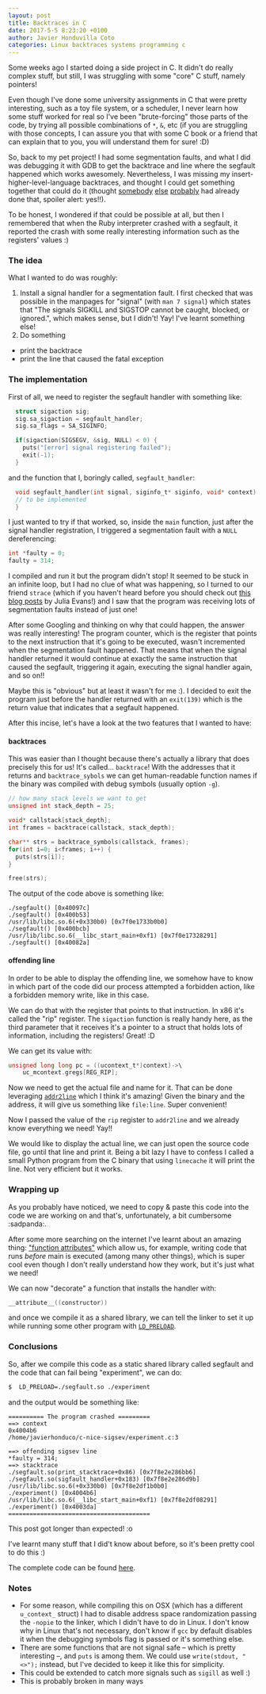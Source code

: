 ```yaml
---
layout: post
title: Backtraces in C
date: 2017-5-5 8:23:20 +0100
author: Javier Honduvilla Coto
categories: Linux backtraces systems programming c
---
```


Some weeks ago I started doing a side project in C. It didn't do really complex stuff, but still, I was struggling with some "core" C stuff, namely pointers!

Even though I've done some university assignments in C that were pretty interesting, such as a toy file system, or a scheduler, I never learn how some stuff worked for real so I've been "brute-forcing" those parts of the code, by trying all possible combinations of `*`, `&`, etc (if you are struggling with those concepts, I can assure you that with some C book or a friend that can explain that to you, you will understand them for sure! :D)

So, back to my pet project! I had some segmentation faults, and what I did was debugging it with GDB to get the backtrace and line where the segfault happened which works awesomely. Nevertheless, I was missing my insert-higher-level-language backtraces, and thought I could get something together that could do it (thought [somebody](https://www.gnu.org/software/libsigsegv/) [else](https://github.com/ddopson/node-segfault-handler) [probably](http://faulthandler.readthedocs.io/) had already done that, spoiler alert: yes!!).

To be honest, I wondered if that could be possible at all, but then I remembered that when the Ruby interpreter crashed with a segfault, it reported the crash with some really interesting information such as the registers' values :)

### The idea

What I wanted to do was roughly:
1. Install a signal handler for a segmentation fault. I first checked that was possible in the manpages for "signal" (with `man 7 signal`) which states that "The signals SIGKILL and SIGSTOP cannot be caught, blocked, or ignored.", which makes sense, but I didn't! Yay! I've learnt something else!
2. Do something
  - print the backtrace
  - print the line that caused the fatal exception

### The implementation
First of all, we need to register the segfault handler with something like:
```c
  struct sigaction sig;
  sig.sa_sigaction = segfault_handler;
  sig.sa_flags = SA_SIGINFO;

  if(sigaction(SIGSEGV, &sig, NULL) < 0) {
    puts("[error] signal registering failed");
    exit(-1);
  }
```
and the function that I, boringly called, `segfault_handler`:
```c
  void segfault_handler(int signal, siginfo_t* siginfo, void* context) {
  // to be implemented
  }
```

I just wanted to try if that worked, so, inside the `main` function, just after the signal handler registration, I triggered a segmentation fault with a `NULL` dereferencing:
```c
int *faulty = 0;
faulty = 314;
```

I compiled and run it but the program didn't stop! It seemed to be stuck in an infinite loop, but I had no clue of what was happening, so I turned to our friend `strace` (which if you haven't heard before you should check out [this blog posts](https://jvns.ca/categories/strace/) by Julia Evans!) and I saw that the program was receiving lots of segmentation faults instead of just one!

After some Googling and thinking on why that could happen, the answer was really interesting! The program counter, which is the register that points to the next instruction that it's going to be executed, wasn't incremented when the segmentation fault happened. That means that when the signal handler returned it would continue at exactly the same instruction that caused the segfault, triggering it again, executing the signal handler again, and so on!!

Maybe this is "obvious" but at least it wasn't for me :). I decided to exit the program just before the handler returned with an `exit(139)` which is the return value that indicates that a segfault happened.

After this incise, let's have a look at the two features that I wanted to have:

#### backtraces
This was easier than I thought because there's actually a library that does precisely this for us! It's called... `backtrace`! With the addresses that it returns and `backtrace_sybols` we can get human-readable function names if the binary was compiled with debug symbols (usually option `-g`).

```c
// how many stack levels we want to get
unsigned int stack_depth = 25;

void* callstack[stack_depth];
int frames = backtrace(callstack, stack_depth);

char** strs = backtrace_symbols(callstack, frames);
for(int i=0; i<frames; i++) {
  puts(strs[i]);
}

free(strs);
```

The output of the code above is something like:
```
./segfault() [0x40097c]
./segfault() [0x400b53]
/usr/lib/libc.so.6(+0x330b0) [0x7f0e1733b0b0]
./segfault() [0x400bcb]
/usr/lib/libc.so.6(__libc_start_main+0xf1) [0x7f0e17328291]
./segfault() [0x40082a]
```

#### offending line
In order to be able to display the offending line, we somehow have to know in which part of the code did our process attempted a forbidden action, like a forbidden memory write, like in this case.

We can do that with the register that points to that instruction. In x86 it's called the "rip" register. The `sigaction` function is really handy here, as the third parameter that it receives it's a pointer to a struct that holds lots of information, including the registers! Great! :D

We can get its value with:
```c
unsigned long long pc = ((ucontext_t*)context)->\
    uc_mcontext.gregs[REG_RIP];
```

Now we need to get the actual file and name for it. That can be done leveraging [`addr2line`](https://sourceware.org/binutils/docs-2.21/binutils/addr2line.html) which I think it's amazing! Given the binary and the address, it will give us something like `file:line`. Super convenient!

Now I passed the value of the `rip` register to `addr2line` and we already know everything we need! Yay!!

We would like to display the actual line, we can just open the source code file, go until that line and print it. Being a bit lazy I have to confess I called a small Python program from the C binary that using `linecache` it will print the line. Not very efficient but it works.

### Wrapping up
As you probably have noticed, we need to copy & paste this code into the code we are working on and that's, unfortunately, a bit cumbersome :sadpanda:.

After some more searching on the internet I've learnt about an amazing thing: ["function attributes"](https://gcc.gnu.org/onlinedocs/gcc-4.3.3/gcc/Function-Attributes.html) which allow us, for example, writing code that runs _before_ main is executed (among many other things), which is super cool even though I don't really understand how they work, but it's just what we need!

We can now "decorate" a function that installs the handler with:
```c
__attribute__((constructor))
```

and once we compile it as a shared library, we can tell the linker to set it up while running some other program with [`LD_PRELOAD`](https://rafalcieslak.wordpress.com/2013/04/02/dynamic-linker-tricks-using-ld_preload-to-cheat-inject-features-and-investigate-programs/).

### Conclusions
So, after we compile this code as a static shared library called segfault and the code that can fail being "experiment", we can do:
```bash
$  LD_PRELOAD=./segfault.so ./experiment
```

and the output would be something like:

```
========== The program crashed =========
==> context
0x4004b6
/home/javierhonduco/c-nice-sigsev/experiment.c:3

==> offending sigsev line
*faulty = 314;
==> stacktrace
./segfault.so(print_stacktrace+0x86) [0x7f8e2e286bb6]
./segfault.so(sigfault_handler+0x183) [0x7f8e2e286d9b]
/usr/lib/libc.so.6(+0x330b0) [0x7f8e2df1b0b0]
./experiment() [0x4004b6]
/usr/lib/libc.so.6(__libc_start_main+0xf1) [0x7f8e2df08291]
./experiment() [0x4003da]
========================================
```

This post got longer than expected! :o

I've learnt many stuff that I did't know about before, so it's been pretty cool to do this :)

The complete code can be found [here](https://github.com/javierhonduco/wheres-my-segfault).

### Notes
* For some reason, while compiling this on OSX (which has a different `u_context_` struct) I had to disable address space randomization passing the `-nopie` to the linker, which I didn't have to do in Linux. I don't know why in Linux that's not necessary, don't know if `gcc` by default disables it when the debugging symbols flag is passed or it's something else.
* There are some functions that are not signal safe – which is pretty interesting –, and `puts` is among them. We could use `write(stdout, "<>");` instead, but I've decided to keep it like this for simplicity.
* This could be extended to catch more signals such as `sigill` as well :)
* This is probably broken in many ways
